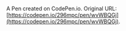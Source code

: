 # 

A Pen created on CodePen.io. Original URL: [https://codepen.io/296mpc/pen/wvWBQGj](https://codepen.io/296mpc/pen/wvWBQGj).



